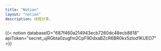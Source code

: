 ```yaml
---
title: "Notion"
layout: "notion"
description: 线程分享。
---
```


{{< notion databaseID="687f460a214943ecb7260dc48ecb8818" apiToken="secret_ujRGbta0zugfm2CpF9DdxaBZcR6BR0kx5zlod1KUEO7" >}}
